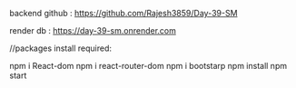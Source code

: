 backend github : https://github.com/Rajesh3859/Day-39-SM

render db : https://day-39-sm.onrender.com


//packages install required:

npm i React-dom
npm i react-router-dom
npm i bootstarp
npm install
npm start